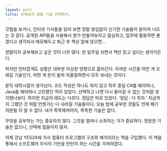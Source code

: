 ```yaml
---
layout: post
title: 손해보지 않을 기술 선택하기.
---
```


깃헙을 보거나, 인터넷 기사들을 읽어 보면 정말 끊임없이 신기한 기술들이 쏟아져 나오는 것 같다. 공개된 API들을 사용해서 뭔가 만들어보자고 결심하고, 업무에 활용하면 좋겠다고 생각되서 메모해두고 퇴근 후 책상 앞에 앉으면…

정말이지 공부해보고 싶은 것이 너무 많다. 한 일주일 쉬면서 책만 읽고 싶다는 생각이든다.

하지만 안타깝게도 상황은 대부분 이상한 방향으로 흘러간다. 아까운 시간을 어떤 게 오래갈 기술인가, 어떤 게 돈이 될까 저울질하면서 모두 보내는 것이다.

문득 대학시절이 생각났다. 코드 작성은 하나도 하지 않고 하루 종일 C#를 해야하나, Java를 해야하나 고민했던 적이 있었다. 선택하고 나면 다시 돌아갈 수 없는 것처럼 생각했나보다. 하지만 지금의 태도는 다르다. 정답은 따로 있었다. ‘정답 : 다 하자.’ 지금까지 그랬던 것 처럼 언젠가는 다 사라질 기술들이다. 오늘 밤에 공부한 것들도 언제 폐기처분될 지 알 수 없다. 내가 똑똑해져야지, 똑똑한 기술은 없다.

무엇을 공부하는 가는 중요하지 않다. 그것을 얼마나 소화하는 가가 중요하다. 영원한 기술은 없으니, 선택에 힘들이지 말자.

어제 강남 YES24에 가서 컴퓨터 프로그램의 구조와 해석이라는 책을 구입했다. 이 책을 통해서 소프트웨어 지식의 기반을 탄탄히 하는 시간을 가져야겠다.
